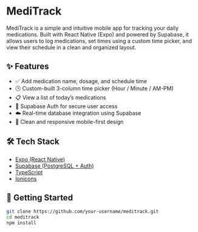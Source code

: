 # MediTrack

MediTrack is a simple and intuitive mobile app for tracking your daily medications. Built with React Native (Expo) and powered by Supabase, it allows users to log medications, set times using a custom time picker, and view their schedule in a clean and organized layout.

## ✨ Features

- ✅ Add medication name, dosage, and schedule time  
- 🕒 Custom-built 3-column time picker (Hour / Minute / AM-PM)  
- 📋 View a list of today’s medications  
- 🔐 Supabase Auth for secure user access  
- ☁️ Real-time database integration using Supabase  
- 📱 Clean and responsive mobile-first design  

## 🛠 Tech Stack

- [Expo (React Native)](https://expo.dev/)  
- [Supabase (PostgreSQL + Auth)](https://supabase.com/)  
- [TypeScript](https://www.typescriptlang.org/)  
- [Ionicons](https://ionic.io/ionicons)  

## 🚀 Getting Started

```bash
git clone https://github.com/your-username/meditrack.git
cd meditrack
npm install
